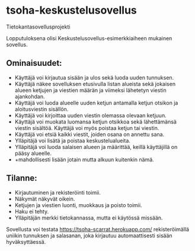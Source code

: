 # tsoha-keskustelusovellus
Tietokantasovellusprojekti


Lopputuloksena olisi Keskustelusovellus-esimerkkiaiheen mukainen sovellus.

## Ominaisuudet:

* Käyttäjä voi kirjautua sisään ja ulos sekä luoda uuden tunnuksen.
* Käyttäjä näkee sovelluksen etusivulla listan alueista sekä jokaisen alueen ketjujen ja viestien määrän ja viimeksi lähetetyn viestin ajankohdan.
* Käyttäjä voi luoda alueelle uuden ketjun antamalla ketjun otsikon ja aloitusviestin sisällön.
* Käyttäjä voi kirjoittaa uuden viestin olemassa olevaan ketjuun.
* Käyttäjä voi muokata luomansa ketjun otsikkoa sekä lähettämänsä viestin sisältöä. Käyttäjä voi myös poistaa ketjun tai viestin.
* Käyttäjä voi etsiä kaikki viestit, joiden osana on annettu sana.
* Ylläpitäjä voi lisätä ja poistaa keskustelualueita.
* Ylläpitäjä voi luoda salaisen alueen ja määrittää, keillä käyttäjillä on pääsy alueelle.
* +mahdollisesti lisään jotain mutta alkuun kuitenkin nämä.

## Tilanne:

* Kirjautuminen ja rekisteröinti toimii.
* Näkymät näkyvät oikein.
* Ketjujen ja viestien luonti, muokkaus ja poisto toimii.
* Haku ei tehty.
* Ylläpitäjän merkki tietokannassa, mutta ei käytössä missään.

Sovellusta voi testata https://tsoha-scarrat.herokuapp.com/ rekisteröimällä uniikin tunnuksen ja salasanan, joka kirjautuu automaattisesti sisään hyväksyttäessä.
